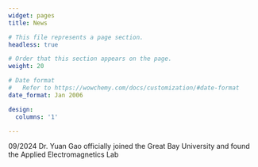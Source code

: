 ```yaml
---
widget: pages
title: News

# This file represents a page section.
headless: true

# Order that this section appears on the page.
weight: 20

# Date format
#   Refer to https://wowchemy.com/docs/customization/#date-format
date_format: Jan 2006

design:
  columns: '1'

---
```


<p>09/2024 Dr. Yuan Gao officially joined the Great Bay University and found the Applied Electromagnetics Lab